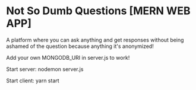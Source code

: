 # Not So Dumb Questions [MERN WEB APP]
A platform where you can ask anything and get responses without being ashamed of the question because anything it's anonymized!

Add your own MONGODB_URI in server.js to work!

Start server: nodemon server.js

Start client: yarn start
